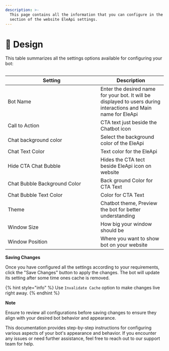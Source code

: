 ```yaml
---
description: >-
  This page contains all the information that you can configure in the design
  section of the website EleApi settings.
---
```


# 📖 Design

This table summarizes all the settings options available for configuring your bot:

<figure><img src="../../../../../.gitbook/assets/1 – 54.png" alt=""><figcaption></figcaption></figure>

<table><thead><tr><th width="279">Setting</th><th>Description</th></tr></thead><tbody><tr><td>Bot Name</td><td>Enter the desired name for your bot. It will be displayed to users during interactions and Main name for EleApi</td></tr><tr><td>Call to Action</td><td>CTA text just beside the Chatbot icon</td></tr><tr><td>Chat background color</td><td>Select the background color of the EleApi</td></tr><tr><td>Chat Text Color</td><td>Text color for the EleApi</td></tr><tr><td>Hide CTA Chat Bubble</td><td>Hides the CTA tect beside EleApi icon on website</td></tr><tr><td>Chat Bubble Background Color</td><td>Back ground Color for CTA Text</td></tr><tr><td>Chat Bubble Text Color</td><td>Color for CTA Text</td></tr><tr><td>Theme</td><td>Chatbot theme, Preview the bot for better understanding</td></tr><tr><td>Window Size</td><td>How big your window should be</td></tr><tr><td>Window Position</td><td>Where you want to show bot on your website</td></tr></tbody></table>

**Saving Changes**

Once you have configured all the settings according to your requirements, click the "Save Changes" button to apply the changes. The bot will update its setting after some time ones cache is removed.

{% hint style="info" %}
Use `Invalidate Cache` option to make changes live right away.
{% endhint %}

**Note**

Ensure to review all configurations before saving changes to ensure they align with your desired bot behavior and appearance.

This documentation provides step-by-step instructions for configuring various aspects of your bot's appearance and behavior. If you encounter any issues or need further assistance, feel free to reach out to our support team for help.

